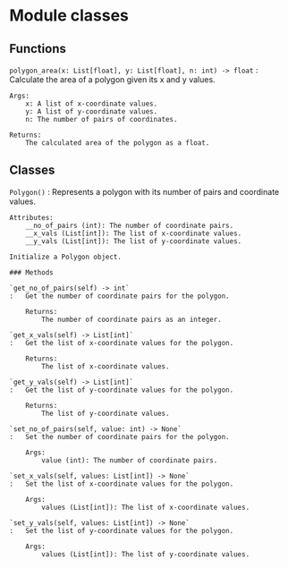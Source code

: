 Module classes
==============

Functions
---------

    
`polygon_area(x: List[float], y: List[float], n: int) ‑> float`
:   Calculate the area of a polygon given its x and y values.
    
    Args:
        x: A list of x-coordinate values.
        y: A list of y-coordinate values.
        n: The number of pairs of coordinates.
    
    Returns:
        The calculated area of the polygon as a float.

Classes
-------

`Polygon()`
:   Represents a polygon with its number of pairs and coordinate values.
    
    Attributes:
        __no_of_pairs (int): The number of coordinate pairs.
        __x_vals (List[int]): The list of x-coordinate values.
        __y_vals (List[int]): The list of y-coordinate values.
    
    Initialize a Polygon object.

    ### Methods

    `get_no_of_pairs(self) ‑> int`
    :   Get the number of coordinate pairs for the polygon.
        
        Returns:
            The number of coordinate pairs as an integer.

    `get_x_vals(self) ‑> List[int]`
    :   Get the list of x-coordinate values for the polygon.
        
        Returns:
            The list of x-coordinate values.

    `get_y_vals(self) ‑> List[int]`
    :   Get the list of y-coordinate values for the polygon.
        
        Returns:
            The list of y-coordinate values.

    `set_no_of_pairs(self, value: int) ‑> None`
    :   Set the number of coordinate pairs for the polygon.
        
        Args:
            value (int): The number of coordinate pairs.

    `set_x_vals(self, values: List[int]) ‑> None`
    :   Set the list of x-coordinate values for the polygon.
        
        Args:
            values (List[int]): The list of x-coordinate values.

    `set_y_vals(self, values: List[int]) ‑> None`
    :   Set the list of y-coordinate values for the polygon.
        
        Args:
            values (List[int]): The list of y-coordinate values.
